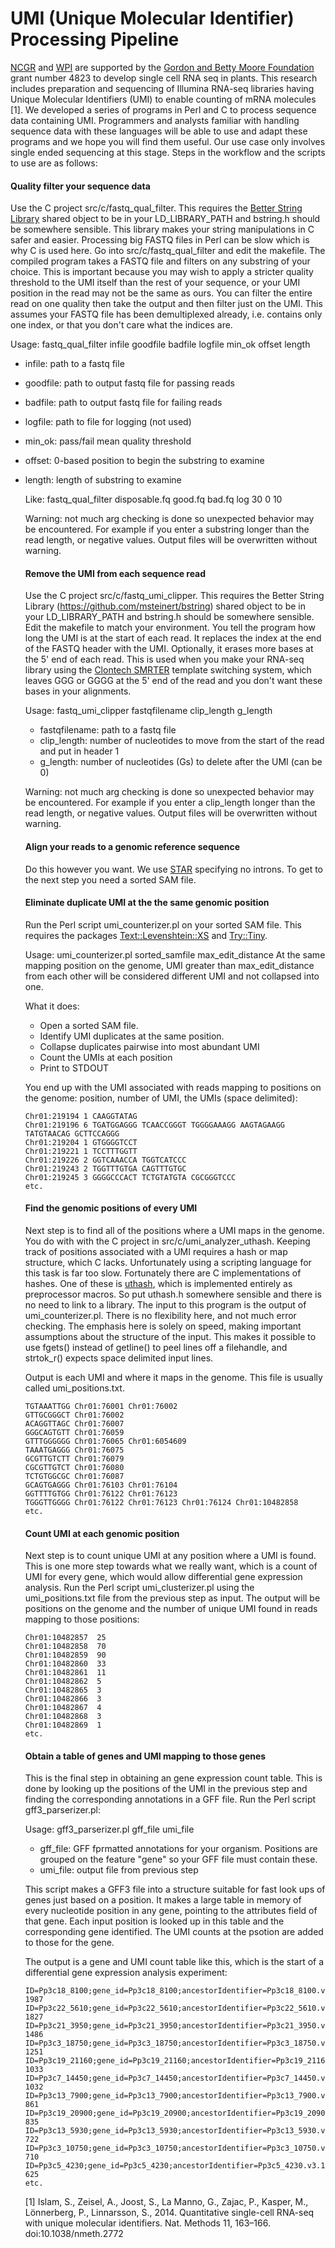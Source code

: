 # UMI (Unique Molecular Identifier) Processing Pipeline

[NCGR] and [WPI] are supported by the [Gordon and Betty Moore Foundation][moore] grant number 4823 to develop single cell RNA seq in plants. This research includes preparation and sequencing of Illumina RNA-seq libraries having Unique Molecular Identifiers (UMI) to enable counting of mRNA molecules [1]. We developed a series of programs in Perl and C to process sequence data containing UMI. Programmers and analysts familiar with handling sequence data with these languages will be able to use and adapt these programs and we hope you will find them useful. Our use case only involves single ended sequencing at this stage. Steps in the workflow and the scripts to use are as follows:

#### Quality filter your sequence data
Use the C project src/c/fastq\_qual\_filter. This requires the [Better String Library](https://github.com/msteinert/bstring) shared object to be in your LD\_LIBRARY\_PATH and bstring.h should be somewhere sensible. This library makes your string manipulations in C safer and easier. Processing big FASTQ files in Perl can be slow which is why C is used here. Go into src/c/fastq\_qual\_filter and edit the makefile. The compiled program takes a FASTQ file and filters on any substring of your choice. This is important because you may wish to apply a stricter quality threshold to the UMI itself than the rest of your sequence, or your UMI position in the read may not be the same as ours. You can filter the entire read on one quality then take the output and then filter just on the UMI. This assumes your FASTQ file has been demultiplexed already, i.e. contains only one index, or that you don't care what the indices are.

Usage: fastq\_qual\_filter infile goodfile badfile logfile min\_ok offset length

* infile: path to a fastq file
* goodfile: path to output fastq file for passing reads
* badfile: path to output fastq file for failing reads
* logfile: path to file for logging (not used)
* min_ok: pass/fail mean quality threshold
* offset: 0-based position to begin the substring to examine
* length: length of substring to examine
   
   Like:
   fastq\_qual\_filter disposable.fq good.fq bad.fq log 30 0 10

   Warning: not much arg checking is done so unexpected behavior may be encountered. For example if you enter a substring longer than the read length, or negative values. Output files will be overwritten without warning.

   #### Remove the UMI from each sequence read
   Use the C project src/c/fastq\_umi\_clipper. This requires the Better String Library (https://github.com/msteinert/bstring) shared object to be in your LD\_LIBRARY\_PATH and bstring.h should be somewhere sensible. Edit the makefile to match your environment. You tell the program how long the UMI is at the start of each read. It replaces the index at the end of the FASTQ header with the UMI. Optionally, it erases more bases at the 5' end of each read. This is used when you make your RNA-seq library using the [Clontech SMRTER](http://www.clontech.com/US/Products/cDNA_Synthesis_and_Library_Construction/cDNA_Synthesis_Kits/SMARTer_Kits#) template switching system, which leaves GGG or GGGG at the 5' end of the read and you don't want these bases  in your alignments. 

   Usage: fastq\_umi\_clipper fastqfilename clip\_length g\_length

   * fastqfilename: path to a fastq file
   * clip\_length: number of nucleotides to move from the start of the read and put in header 1
   * g\_length: number of nucleotides (Gs) to delete after the UMI (can be 0)

   Warning: not much arg checking is done so unexpected behavior may be encountered. For example if you enter a clip\_length longer than the read length, or negative values. Output files will be overwritten without warning. 

   #### Align your reads to a genomic reference sequence
   Do this however you want. We use [STAR](https://github.com/alexdobin/STAR) specifying no introns. To get to the next step you need a sorted SAM file.

   #### Eliminate duplicate UMI at the the same genomic position
   Run the Perl script umi\_counterizer.pl on your sorted SAM file. This requires the packages [Text::Levenshtein::XS](http://search.cpan.org/~ugexe/Text-Levenshtein-XS-0.503/lib/Text/Levenshtein/XS.pm) and [Try::Tiny](http://search.cpan.org/~ether/Try-Tiny-0.28/lib/Try/Tiny.pm). 

   Usage: umi\_counterizer.pl sorted\_samfile max\_edit\_distance
   At the same mapping position on the genome, UMI greater than max\_edit\_distance from each other will be considered different UMI and not collapsed into one.

   What it does:
   * Open a sorted SAM file. 
   * Identify UMI duplicates at the same position. 
   * Collapse duplicates pairwise into most abundant UMI
   * Count the UMIs at each position
   * Print to STDOUT

   You end up with the UMI associated with reads mapping to positions on the genome: position, number of UMI, the UMIs (space delimited):
   ```
   Chr01:219194 1 CAAGGTATAG
   Chr01:219196 6 TGATGGAGGG TCAACCGGGT TGGGGAAAGG AAGTAGAAGG TATGTAACAG GCTTCCAGGG
   Chr01:219204 1 GTGGGGTCCT
   Chr01:219221 1 TCCTTTGGTT
   Chr01:219226 2 GGTCAAACCA TGGTCATCCC
   Chr01:219243 2 TGGTTTGTGA CAGTTTGTGC
   Chr01:219245 3 GGGGCCCACT TCTGTATGTA CGCGGGTCCC
   etc.
   ```
   #### Find the genomic positions of every UMI
   Next step is to find all of the positions where a UMI maps in the genome. You do with with the C project in src/c/umi\_analyzer\_uthash. Keeping track of positions associated with a UMI requires a hash or map structure, which C lacks. Unfortunately using a scripting language for this task is far too slow. Fortunately there are C implementations of hashes. One of these is [uthash](http://troydhanson.github.io/uthash/userguide.html), which is implemented entirely as preprocessor macros. So put uthash.h somewhere sensible and there is no need to link to a library. The input to this program is the output of umi\_counterizer.pl. There is no flexibility here, and not much error checking. The emphasis here is solely on speed, making important assumptions about the structure of the input. This makes it possible to use fgets() instead of getline() to peel lines off a filehandle, and strtok\_r() expects space delimited input lines. 

   Output is each UMI and where it maps in the genome. This file is usually called umi_positions.txt.
   ```
   TGTAAATTGG Chr01:76001 Chr01:76002 
   GTTGCGGGCT Chr01:76002 
   ACAGGTTAGC Chr01:76007 
   GGGCAGTGTT Chr01:76059 
   GTTTGGGGGG Chr01:76065 Chr01:6054609 
   TAAATGAGGG Chr01:76075 
   GCGTTGTCTT Chr01:76079 
   CGCGTTGTCT Chr01:76080 
   TCTGTGGCGC Chr01:76087 
   GCAGTGAGGG Chr01:76103 Chr01:76104 
   GGTTTTGTGG Chr01:76122 Chr01:76123 
   TGGGTTGGGG Chr01:76122 Chr01:76123 Chr01:76124 Chr01:10482858 
   etc.
   ```
   #### Count UMI at each genomic position
   Next step is to count unique UMI at any position where a UMI is found. This is one more step towards what we really want, which is a count of UMI for every gene, which would allow differential gene expression analysis. Run the Perl script umi\_clusterizer.pl using the umi\_positions.txt file from the previous step as input. The output will be positions on the genome and the number of unique UMI found in reads mapping to those positions:

   ```
   Chr01:10482857  25
   Chr01:10482858  70
   Chr01:10482859  90
   Chr01:10482860  33
   Chr01:10482861  11
   Chr01:10482862  5
   Chr01:10482865  3
   Chr01:10482866  3
   Chr01:10482867  4
   Chr01:10482868  3
   Chr01:10482869  1
   etc.
   ```

   #### Obtain a table of genes and UMI mapping to those genes
   This is the final step in obtaining an gene expression count table. This is done by looking up the positions of the UMI in the previous step and finding the corresponding annotations in a GFF file.
   Run the Perl script gff3\_parserizer.pl:

   Usage: gff3\_parserizer.pl gff\_file umi\_file

   * gff\_file: GFF fprmatted annotations for your organism. Positions are grouped on the feature "gene" so your GFF file must contain these.
   * umi\_file: output file from previous step

   This script makes a GFF3 file into a structure suitable for fast look ups of genes just based on a position. It makes a large table in memory of every nucleotide position in any gene, pointing to the attributes field of that gene. Each input position is looked up in this table and the corresponding gene identified. The UMI counts at the psotion are added to those for the gene. 

   The output is a gene and UMI count table like this, which is the start of a differential gene expression analysis experiment:
   ```
   ID=Pp3c18_8100;gene_id=Pp3c18_8100;ancestorIdentifier=Pp3c18_8100.v3.1   1987
   ID=Pp3c22_5610;gene_id=Pp3c22_5610;ancestorIdentifier=Pp3c22_5610.v3.1   1827
   ID=Pp3c21_3950;gene_id=Pp3c21_3950;ancestorIdentifier=Pp3c21_3950.v3.1   1486
   ID=Pp3c3_18750;gene_id=Pp3c3_18750;ancestorIdentifier=Pp3c3_18750.v3.1   1251
   ID=Pp3c19_21160;gene_id=Pp3c19_21160;ancestorIdentifier=Pp3c19_21160.v3.1   1033
   ID=Pp3c7_14450;gene_id=Pp3c7_14450;ancestorIdentifier=Pp3c7_14450.v3.1   1032
   ID=Pp3c13_7900;gene_id=Pp3c13_7900;ancestorIdentifier=Pp3c13_7900.v3.1   861
   ID=Pp3c19_20900;gene_id=Pp3c19_20900;ancestorIdentifier=Pp3c19_20900.v3.1   835
   ID=Pp3c13_5930;gene_id=Pp3c13_5930;ancestorIdentifier=Pp3c13_5930.v3.1   722
   ID=Pp3c3_10750;gene_id=Pp3c3_10750;ancestorIdentifier=Pp3c3_10750.v3.1   710
   ID=Pp3c5_4230;gene_id=Pp3c5_4230;ancestorIdentifier=Pp3c5_4230.v3.1   625
   etc.
   ```

   [1] Islam, S., Zeisel, A., Joost, S., La Manno, G., Zajac, P., Kasper, M., Lönnerberg, P., Linnarsson, S., 2014. Quantitative single-cell RNA-seq with unique molecular identifiers. Nat. Methods 11, 163–166. doi:10.1038/nmeth.2772

   [ncgr]: <http://www.ncgr.org>
   [moore]: <http://www.moore.org>
   [wpi]: <https://www.wpi.edu>
